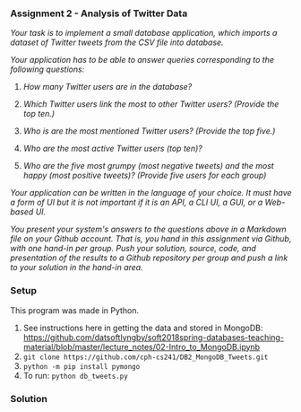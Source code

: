 
### Assignment 2 - Analysis of Twitter Data
_Your task is to implement a small database application, which imports a dataset of Twitter tweets from the CSV file into database._

_Your application has to be able to answer queries corresponding to the following questions:_

1. _How many Twitter users are in the database?_

2. _Which Twitter users link the most to other Twitter users? (Provide the top ten.)_

3. _Who is are the most mentioned Twitter users? (Provide the top five.)_

4. _Who are the most active Twitter users (top ten)?_

5. _Who are the five most grumpy (most negative tweets) and the most happy (most positive tweets)? (Provide five users for each group)_

_Your application can be written in the language of your choice. It must have a form of UI but it is not important if it is an API, a CLI UI, a GUI, or a Web-based UI._

_You present your system's answers to the questions above in a Markdown file on your Github account. That is, you hand in this assignment via Github, with one hand-in per group. Push your solution, source, code, and presentation of the results to a Github repository per group and push a link to your solution in the hand-in area._

### Setup
This program was made in Python. 
1. See instructions here in getting the data and stored in MongoDB: https://github.com/datsoftlyngby/soft2018spring-databases-teaching-material/blob/master/lecture_notes/02-Intro_to_MongoDB.ipynb
2. `git clone https://github.com/cph-cs241/DB2_MongoDB_Tweets.git`
3. `python -m pip install pymongo`
4. To run: `python db_tweets.py`

### Solution

